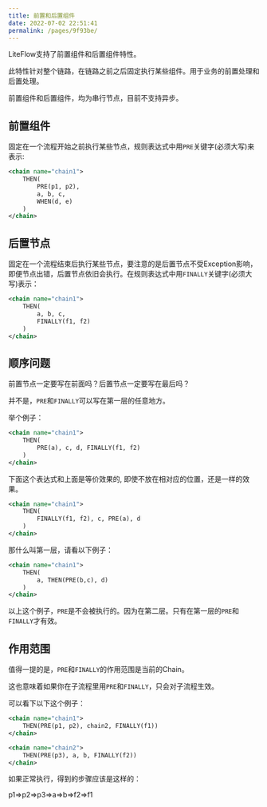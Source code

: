 ```yaml
---
title: 前置和后置组件
date: 2022-07-02 22:51:41
permalink: /pages/9f93be/
---
```


LiteFlow支持了前置组件和后置组件特性。

此特性针对整个链路，在链路之前之后固定执行某些组件。用于业务的前置处理和后置处理。

前置组件和后置组件，均为串行节点，目前不支持异步。

## 前置组件

固定在一个流程开始之前执行某些节点，规则表达式中用`PRE`关键字(必须大写)来表示:

```xml
<chain name="chain1">
    THEN(
        PRE(p1, p2), 
        a, b, c, 
        WHEN(d, e)
    )
</chain>
```

## 后置节点

固定在一个流程结束后执行某些节点，要注意的是后置节点不受Exception影响，即便节点出错，后置节点依旧会执行。在规则表达式中用`FINALLY`关键字(必须大写)表示：

```xml
<chain name="chain1">
    THEN(
        a, b, c, 
        FINALLY(f1, f2)
    )
</chain>
```

## 顺序问题

前置节点一定要写在前面吗？后置节点一定要写在最后吗？

并不是，`PRE`和`FINALLY`可以写在第一层的任意地方。

举个例子：
```xml
<chain name="chain1">
    THEN(
        PRE(a), c, d, FINALLY(f1, f2)
    )
</chain>
```
下面这个表达式和上面是等价效果的, 即使不放在相对应的位置，还是一样的效果。

```xml
<chain name="chain1">
    THEN(
        FINALLY(f1, f2), c, PRE(a), d
    )
</chain>
```

那什么叫第一层，请看以下例子：

```xml
<chain name="chain1">
    THEN(
        a, THEN(PRE(b,c), d)
    )
</chain>
```

以上这个例子，`PRE`是不会被执行的。因为在第二层。只有在第一层的`PRE`和`FINALLY`才有效。


## 作用范围

值得一提的是，`PRE`和`FINALLY`的作用范围是当前的Chain。

这也意味着如果你在子流程里用`PRE`和`FINALLY`，只会对子流程生效。

可以看下以下这个例子：

```xml
<chain name="chain1">
    THEN(PRE(p1, p2), chain2, FINALLY(f1))
</chain>

<chain name="chain2">
    THEN(PRE(p3), a, b, FINALLY(f2))
</chain>
```

如果正常执行，得到的步骤应该是这样的：

p1=>p2=>p3=>a=>b=>f2=>f1